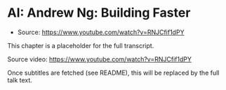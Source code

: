 # AI: Andrew Ng: Building Faster

- Source: https://www.youtube.com/watch?v=RNJCfif1dPY

This chapter is a placeholder for the full transcript.

Source video: https://www.youtube.com/watch?v=RNJCfif1dPY

Once subtitles are fetched (see README), this will be replaced by the full talk text.

